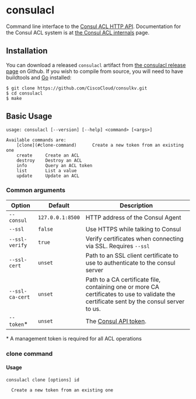 # consulacl
Command line interface to the [Consul ACL HTTP API](https://consul.io/docs/agent/http/acl.html). Documentation for the Consul ACL system is at [the Consul ACL internals][Consul ACLs] page.

## Installation
You can download a released `consulacl` artifact from [the consulacl release page][Releases] on Github. If you wish to compile from source, you will need to have buildtools and [Go][] installed:

```shell
$ git clone https://github.com/CiscoCloud/consulkv.git
$ cd consulacl
$ make
```

## Basic Usage

```shell
usage: consulacl [--version] [--help] <command> [<args>]

Available commands are:
    [clone](#clone-command)      Create a new token from an existing one
    create     Create an ACL
    destroy    Destroy an ACL
    info       Query an ACL token
    list       List a value
    update     Update an ACL
```

### Common arguments

| Option | Default | Description |
| ------ | ------- | ----------- |
| `--consul` | `127.0.0.1:8500` | HTTP address of the Consul Agent
| `--ssl` | `false` | Use HTTPS while talking to Consul
| `--ssl-verify` | `true` | Verify certificates when connecting via SSL. Requires `--ssl`
| `--ssl-cert` | `unset` | Path to an SSL client certificate to use to authenticate to the consul server
| `--ssl-ca-cert` | `unset` | Path to a CA certificate file, containing one or more CA certificates to use to validate the certificate sent by the consul server to us.
| `--token`* | `unset` | The [Consul API token][Consul ACLs].

\* A management token is required for all ACL operations

### clone command

#### Usage

```shell
consulacl clone [options] id

  Create a new token from an existing one
```


[Consul ACLs]: http://www.consul.io/docs/internals/acl.html "Consul ACLs"
[Releases]: https://github.com/CiscoCloud/consulacl/releases "consulacl releases page"
[Go]: http://golang.org "Go the language"
